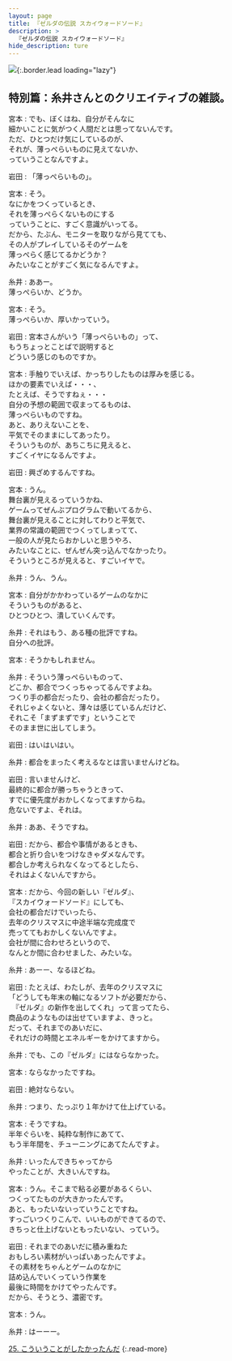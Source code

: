 ```yaml
---
layout: page
title: 『ゼルダの伝説 スカイウォードソード』
description: >
  『ゼルダの伝説 スカイウォードソード』
hide_description: ture
---
```


![](/others/interviews/jp/wii/souj/sp/img/mainvisual24.jpg){:.border.lead loading="lazy"}

## 特別篇：糸井さんとのクリエイティブの雑談。

宮本
: でも、ぼくはね、自分がそんなに<br>細かいことに気がつく人間だとは思ってないんです。<br>ただ、ひとつだけ気にしているのが、<br>それが、薄っぺらいものに見えてないか、<br>っていうことなんですよ。

岩田
: 「薄っぺらいもの」。

宮本
: そう。<br>なにかをつくっているとき、<br>それを薄っぺらくないものにする<br>っていうことに、すごく意識がいってる。<br>だから、たぶん、モニターを取りながら見てても、<br>その人がプレイしているそのゲームを<br>薄っぺらく感じてるかどうか？<br>みたいなことがすごく気になるんですよ。

糸井
: ああー。<br>薄っぺらいか、どうか。

宮本
: そう。<br>薄っぺらいか、厚いかっていう。

岩田
: 宮本さんがいう「薄っぺらいもの」って、<br>もうちょっとことばで説明すると<br>どういう感じのものですか。

宮本
: 手触りでいえば、かっちりしたものは厚みを感じる。<br>ほかの要素でいえば・・・、<br>たとえば、そうですねぇ・・・<br>自分の予想の範囲で収まってるものは、<br>薄っぺらいものですね。<br>あと、ありえないことを、<br>平気でそのままにしてあったり。<br>そういうものが、あちこちに見えると、<br>すごくイヤになるんですよ。

岩田
: 興ざめするんですね。

宮本
: うん。<br>舞台裏が見えるっていうかね、<br>ゲームってぜんぶプログラムで動いてるから、<br>舞台裏が見えることに対してわりと平気で、<br>業界の常識の範囲でつくってしまってて、<br>一般の人が見たらおかしいと思うやろ、<br>みたいなことに、ぜんぜん突っ込んでなかったり。<br>そういうところが見えると、すごいイヤで。

糸井
: うん、うん。

宮本
: 自分がかかわっているゲームのなかに<br>そういうものがあると、<br>ひとつひとつ、潰していくんです。

糸井
: それはもう、ある種の批評ですね。<br>自分への批評。

宮本
: そうかもしれません。

糸井
: そういう薄っぺらいものって、<br>どこか、都合でつくっちゃってるんですよね。<br>つくり手の都合だったり、会社の都合だったり。<br>それじゃよくないと、薄々は感じているんだけど、<br>それこそ「まずまずです」ということで<br>そのまま世に出してしまう。

岩田
: はいはいはい。

糸井
: 都合をまったく考えるなとは言いませんけどね。

岩田
: 言いませんけど、<br>最終的に都合が勝っちゃうときって、<br>すでに優先度がおかしくなってますからね。<br>危ないですよ、それは。

糸井
: ああ、そうですね。

岩田
: だから、都合や事情があるときも、<br>都合と折り合いをつけなきゃダメなんです。<br>都合しか考えられなくなってるとしたら、<br>それはよくないんですから。

宮本
: だから、今回の新しい『ゼルダ』、<br>『スカイウォードソード』にしても、<br>会社の都合だけでいったら、<br>去年のクリスマスに中途半端な完成度で<br>売っててもおかしくないんですよ。<br>会社が間に合わせろというので、<br>なんとか間に合わせました、みたいな。

糸井
: あーー、なるほどね。

岩田
: たとえば、わたしが、去年のクリスマスに<br>「どうしても年末の軸になるソフトが必要だから、<br>　『ゼルダ』の新作を出してくれ」って言ってたら、<br>商品のようなものは出せていますよ、きっと。<br>だって、それまでのあいだに、<br>それだけの時間とエネルギーをかけてますから。

糸井
: でも、この『ゼルダ』にはならなかった。

宮本
: ならなかったですね。

岩田
: 絶対ならない。

糸井
: つまり、たっぷり１年かけて仕上げている。

宮本
: そうですね。<br>半年ぐらいを、純粋な制作にあてて、<br>もう半年間を、チューニングにあてたんですよ。

糸井
: いったんできちゃってから<br>やったことが、大きいんですね。

宮本
: うん。そこまで粘る必要があるくらい、<br>つくってたものが大きかったんです。<br>あと、もったいないっていうことですね。<br>すっごいつくりこんで、いいものができてるので、<br>きちっと仕上げないともったいない、っていう。

岩田
: それまでのあいだに積み重ねた<br>おもしろい素材がいっぱいあったんですよ。<br>その素材をちゃんとゲームのなかに<br>詰め込んでいくっていう作業を<br>最後に時間をかけてやったんです。<br>だから、そうとう、濃密です。

宮本
: うん。

糸井
: はーーー。

[25. こういうことがしたかったんだ](25.md)
{:.read-more}

